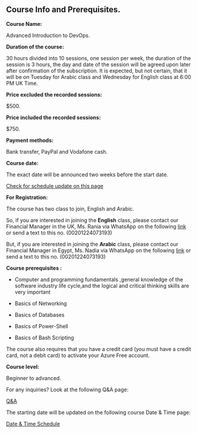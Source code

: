 ## Course Info and Prerequisites.

**Course Name:** 

Advanced Introduction to DevOps.

**Duration of the course:** 

30 hours divided into 10 sessions, one session per week, the duration of the session is 3 hours, the day and date of the session will be agreed upon later after confirmation of the subscription. It is expected, but not certain, that it will be on Tuesday for Arabic class and Wednesday for English class at 6:00 PM UK Time.
  
**Price excluded the recorded sessions:** 

$500.
 
**Price included the recorded sessions:** 

$750.

  
**Payment methods:** 

Bank transfer, PayPal and Vodafone cash.

  
**Course date:** 

The exact date will be announced two weeks before the start date.

[Check for schedule update on this page](https://github.com/MohamedRadwan-DevOps/devops-step-by-step/blob/main/source/course-schedule.md)


**For Registration:**

The course has two class to join, English and Arabic. 

So, if you are interested in joining the **English** class, please contact our Financial Manager in the UK, Ms. Rania via WhatsApp on the following [link](https://wa.me/201224073193) or send a text to this no. (00201224073193)

But, if you are interested in joining the **Arabic** class, please contact our Financial Manager in Egypt, Ms. Nadia via WhatsApp on the following [link](https://wa.me/201224073193) or send a text to this no. (00201224073193)


  
**Course prerequisites :** 

- Computer and programming fundamentals ,general knowledge of the software industry life cycle,and the logical and critical thinking skills are very important

- Basics of Networking

- Basics of Databases

- Basics of Power-Shell

- Basics of Bash Scripting

  
The course also requires that you have a credit card (you must have a credit card, not a debit card) to activate your Azure Free account.

**Course level:** 

Beginner to advanced.

For any inquiries? Look at the following Q&A page:

[Q&A](https://github.com/MohamedRadwan-DevOps/devops-step-by-step/blob/main/source/faq.md)

The starting date will be updated on the following course Date & Time page:

[Date & Time Schedule ](https://github.com/MohamedRadwan-DevOps/devops-step-by-step/blob/main/source/course-schedule.md)